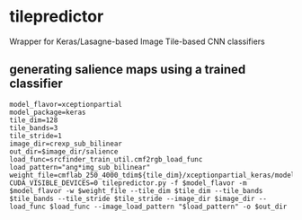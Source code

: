 # tilepredictor
Wrapper for Keras/Lasagne-based Image Tile-based CNN classifiers

## generating salience maps using a trained classifier
```
model_flavor=xceptionpartial
model_package=keras
tile_dim=128
tile_bands=3
tile_stride=1
image_dir=crexp_sub_bilinear
out_dir=$image_dir/salience
load_func=srcfinder_train_util.cmf2rgb_load_func
load_pattern="ang*img_sub_bilinear"
weight_file=cmflab_250_4000_tdim${tile_dim}/xceptionpartial_keras/model_iter196_val_loss0.303678_pid58981.h5
CUDA_VISIBLE_DEVICES=0 tilepredictor.py -f $model_flavor -m $model_flavor -w $weight_file --tile_dim $tile_dim --tile_bands $tile_bands --tile_stride $tile_stride --image_dir $image_dir --load_func $load_func --image_load_pattern "$load_pattern" -o $out_dir
```
